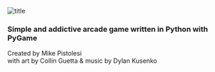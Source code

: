 
![title](https://user-images.githubusercontent.com/119834037/236702799-0e978d06-bb5d-4149-9ece-51ec4d6f8061.png)

### Simple and addictive arcade game written in Python with PyGame ###

Created by Mike Pistolesi \
with art by Collin Guetta & music by Dylan Kusenko
